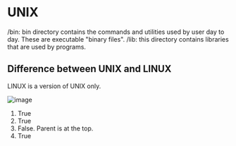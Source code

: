 # UNIX
/bin: bin directory contains the commands and utilities used by user day to day. These are executable "binary files".
/lib: this directory contains libraries that are used by programs.

## Difference between UNIX and LINUX
LINUX is a version of UNIX only. 

![image](https://github.com/user-attachments/assets/dbbfd65a-32e3-4764-8daa-5ce326b9c3e1)
1. True
2. True
3. False. Parent is at the top.
4. True
